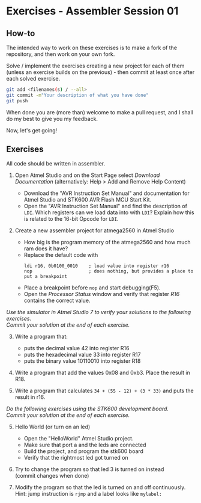 Exercises - Assembler Session 01
================================

How-to
------
The intended way to work on these exercises is to make a fork of the repository, and then work on your own fork. 

Solve / implement the exercises creating a new project for each of them (unless an exercise builds on the previous) - then commit at least once after each solved exercise.

```sh
git add <filenames(s) / --all>
git commit -m"Your description of what you have done"
git push
```

When done you are (more than) welcome to make a pull request, and I shall do my best to give you my feedback.

Now, let's get going!

Exercises
---------

All code should be written in assembler.

1. Open Atmel Studio and on the Start Page select *Download Documentation* (alternatively: Help > Add and Remove Help Content)
    * Download the "AVR Instruction Set Manual" and documentation for Atmel Studio and STK600 AVR Flash MCU Start Kit.
    * Open the "AVR Instruction Set Manual" and find the description of `LDI`. Which registers can we load data into with `LDI`? Explain how this is related to the 16-bit Opcode for `LDI`.

1. Create a new assembler project for atmega2560 in Atmel Studio
    * How big is the program memory of the atmega2560 and how much ram does it have?
    * Replace the default code with 
        ```avrasm 
        ldi r16, 0b0100_0010    ; load value into register r16
        nop                     ; does nothing, but provides a place to put a breakpoint
        ```  
    * Place a breakpoint before `nop` and start debugging(F5). 
    * Open the *Processor Status* window and verify that register *R16* contains the correct value.


*Use the simulator in Atmel Studio 7 to verify your solutions to the following exercises.  
Commit your solution at the end of each exercise.*

3. Write a program that:
    * puts the decimal value 42 into register R16
    * puts the hexadecimal value 33 into register R17
    * puts the binary value 10110010 into register R18

1. Write a program that add the values 0x08 and 0xb3. Place the result in R18.

1. Write a program that calculates `34 + (55 - 12) + (3 * 33)` and puts the result in r16.

*Do the following exercises using the STK600 development board.  
Commit your solution at the end of each exercise.*

5. Hello World (or turn on an led)
    * Open the "HelloWorld" Atmel Studio project.
    * Make sure that port a and the leds are connected
    * Build the project, and program the stk600 board
    * Verify that the rightmost led got turned on

1. Try to change the program so that led 3 is turned on instead  
    (commit changes when done)

1. Modify the program so that the led is turned on and off continuously.  
    Hint: jump instruction is `rjmp` and a label looks like `mylabel:`  